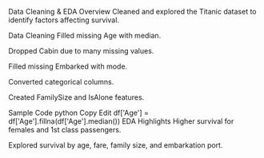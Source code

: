 Data Cleaning & EDA
Overview
Cleaned and explored the Titanic dataset to identify factors affecting survival.

Data Cleaning
Filled missing Age with median.

Dropped Cabin due to many missing values.

Filled missing Embarked with mode.

Converted categorical columns.

Created FamilySize and IsAlone features.

Sample Code
python
Copy
Edit
df['Age'] = df['Age'].fillna(df['Age'].median())
EDA Highlights
Higher survival for females and 1st class passengers.

Explored survival by age, fare, family size, and embarkation port.
